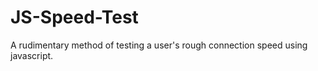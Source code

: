 JS-Speed-Test
=============

A rudimentary method of testing a user's rough connection speed using javascript.
